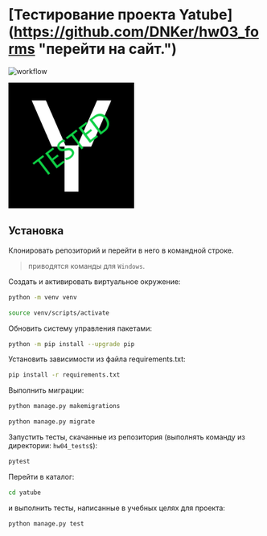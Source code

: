 # [Тестирование проекта Yatube] (https://github.com/DNKer/hw03_forms "перейти на сайт.")

![workflow](https://github.com/DNKer/hw04_tests/actions/workflows/hw04_tests.yml/badge.svg?branch=master&event=push)

<img src="yatube\static\img\logo_tested.png" alt="drawing" width="250"/>

## Установка

Клонировать репозиторий и перейти в него в командной строке.

> приводятся команды для `Windows`.

Cоздать и активировать виртуальное окружение:
```bash
python -m venv venv
```

```bash
source venv/scripts/activate
```

Обновить систему управления пакетами:

```bash
python -m pip install --upgrade pip
```

Установить зависимости из файла requirements.txt:

```bash
pip install -r requirements.txt
```

Выполнить миграции:

```bash
python manage.py makemigrations
```

```bash
python manage.py migrate
```

Запустить тесты, скачанные из репозитория (выполнять команду из директории: ``` hw04_tests$ ```):
```bash
pytest
```
Перейти в каталог:
```bash
cd yatube
```
и выполнить тесты, написанные в учебных целях для проекта:
```bash
python manage.py test
```